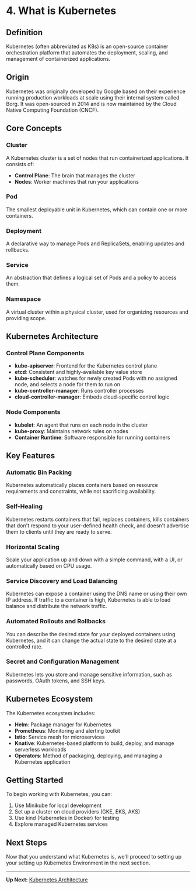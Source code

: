 # 4. What is Kubernetes

## Definition

Kubernetes (often abbreviated as K8s) is an open-source container orchestration platform that automates the deployment, scaling, and management of containerized applications.

## Origin

Kubernetes was originally developed by Google based on their experience running production workloads at scale using their internal system called Borg. It was open-sourced in 2014 and is now maintained by the Cloud Native Computing Foundation (CNCF).

## Core Concepts

### Cluster
A Kubernetes cluster is a set of nodes that run containerized applications. It consists of:
- **Control Plane**: The brain that manages the cluster
- **Nodes**: Worker machines that run your applications

### Pod
The smallest deployable unit in Kubernetes, which can contain one or more containers.

### Deployment
A declarative way to manage Pods and ReplicaSets, enabling updates and rollbacks.

### Service
An abstraction that defines a logical set of Pods and a policy to access them.

### Namespace
A virtual cluster within a physical cluster, used for organizing resources and providing scope.

## Kubernetes Architecture

### Control Plane Components
- **kube-apiserver**: Frontend for the Kubernetes control plane
- **etcd**: Consistent and highly-available key value store
- **kube-scheduler**: watches for newly created Pods with no assigned node, and selects a node for them to run on
- **kube-controller-manager**: Runs controller processes
- **cloud-controller-manager**: Embeds cloud-specific control logic

### Node Components
- **kubelet**: An agent that runs on each node in the cluster
- **kube-proxy**: Maintains network rules on nodes
- **Container Runtime**: Software responsible for running containers

## Key Features

### Automatic Bin Packing
Kubernetes automatically places containers based on resource requirements and constraints, while not sacrificing availability.

### Self-Healing
Kubernetes restarts containers that fail, replaces containers, kills containers that don't respond to your user-defined health check, and doesn't advertise them to clients until they are ready to serve.

### Horizontal Scaling
Scale your application up and down with a simple command, with a UI, or automatically based on CPU usage.

### Service Discovery and Load Balancing
Kubernetes can expose a container using the DNS name or using their own IP address. If traffic to a container is high, Kubernetes is able to load balance and distribute the network traffic.

### Automated Rollouts and Rollbacks
You can describe the desired state for your deployed containers using Kubernetes, and it can change the actual state to the desired state at a controlled rate.

### Secret and Configuration Management
Kubernetes lets you store and manage sensitive information, such as passwords, OAuth tokens, and SSH keys.

## Kubernetes Ecosystem

The Kubernetes ecosystem includes:
- **Helm**: Package manager for Kubernetes
- **Prometheus**: Monitoring and alerting toolkit
- **Istio**: Service mesh for microservices
- **Knative**: Kubernetes-based platform to build, deploy, and manage serverless workloads
- **Operators**: Method of packaging, deploying, and managing a Kubernetes application

## Getting Started

To begin working with Kubernetes, you can:
1. Use Minikube for local development
2. Set up a cluster on cloud providers (GKE, EKS, AKS)
3. Use kind (Kubernetes in Docker) for testing
4. Explore managed Kubernetes services

## Next Steps

Now that you understand what Kubernetes is, we'll proceed to setting up your setting up Kubernetes Environment in the next section.

---
**Up Next:** [Kubernetes Architecture](./04-kubernetes-Architecture.md)
